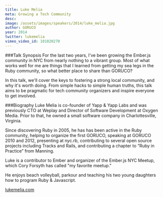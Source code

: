 ```yaml
---
title: Luke Melia
meta: Growing a Tech Community
desc:
image: /assets/images/speakers/2014/luke_melia.jpg
author: GORUCO
year: 2014
twitter: lukemelia
vimeo_video_id: 101020270
---
```


###Talk Synopsis
For the last two years, I've been growing the Ember.js community in NYC from nearly nothing to a vibrant group. Most of what works well for me are things that I learned from getting my sea legs in the Ruby community, so what better place to share than GORUCO?

In this talk, we'll cover the keys to fostering a strong local community, and why it's worth doing. From simple hacks to simple human truths, this talk aims to be pragmatic for tech community organizers and inspire everyone to get involved.

###Biography
Luke Melia is co-founder of Yapp & Yapp Labs and was previously CTO at Weplay and Director of Software Development at Oxygen Media. Prior to that, he owned a small software company in Charlottesville, Virginia.

Since discovering Ruby in 2005, he has has been active in the Ruby community, helping to organize the first GORUCO, speaking at GORUCO 2010 and 2012, presenting at nyc.rb, contributing to several open source projects including Tracks and Rails, and contributing a chapter to “Ruby in Practice” from Manning.

Luke is a contributor to Ember and organizer of the Ember.js NYC Meetup, which Cory Forsyth has called "my favorite meetup."

He enjoys beach volleyball, parkour and teaching his two young daughters how to program Ruby & Javascript.

[lukemelia.com](http://www.lukemelia.com)

